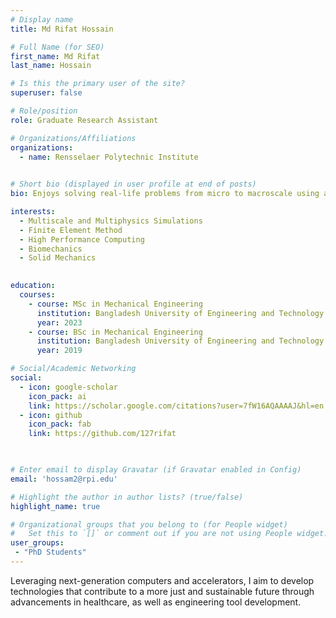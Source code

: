 ```yaml
---
# Display name
title: Md Rifat Hossain

# Full Name (for SEO)
first_name: Md Rifat
last_name: Hossain

# Is this the primary user of the site?
superuser: false

# Role/position
role: Graduate Research Assistant

# Organizations/Affiliations
organizations:
  - name: Rensselaer Polytechnic Institute
    

# Short bio (displayed in user profile at end of posts)
bio: Enjoys solving real-life problems from micro to macroscale using advanced computational techniques.

interests:
  - Multiscale and Multiphysics Simulations
  - Finite Element Method
  - High Performance Computing
  - Biomechanics
  - Solid Mechanics
   

education:
  courses:
    - course: MSc in Mechanical Engineering
      institution: Bangladesh University of Engineering and Technology
      year: 2023
    - course: BSc in Mechanical Engineering
      institution: Bangladesh University of Engineering and Technology
      year: 2019

# Social/Academic Networking
social:
  - icon: google-scholar
    icon_pack: ai
    link: https://scholar.google.com/citations?user=7fW16AQAAAAJ&hl=en
  - icon: github
    icon_pack: fab
    link: https://github.com/127rifat
 


# Enter email to display Gravatar (if Gravatar enabled in Config)
email: 'hossam2@rpi.edu'

# Highlight the author in author lists? (true/false)
highlight_name: true

# Organizational groups that you belong to (for People widget)
#   Set this to `[]` or comment out if you are not using People widget.
user_groups:
 - "PhD Students"
---
```


Leveraging next-generation computers and accelerators, I aim to develop technologies that contribute to a more just and sustainable future through advancements in healthcare, as well as engineering tool development.
